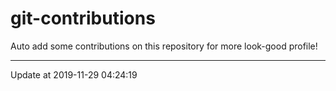 # git-contributions

Auto add some contributions on this repository for more look-good profile!

---

Update at 2019-11-29 04:24:19
